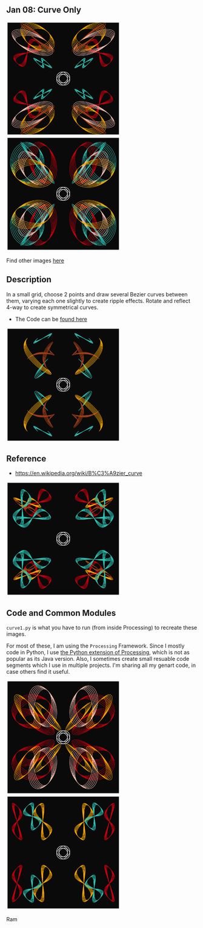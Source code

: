 ## Jan 08: Curve Only

<img src="images/curves_4755.png" width="300">  
<img src="images/curves_320.png" width="300">  


Find other images [here](images)
## Description


In a small grid, choose 2 points and draw several Bezier curves between them, varying each one slightly to create ripple effects.
Rotate and reflect 4-way to create symmetrical curves.

- The Code can be [found here](.)


<img src="images/curves_1108.png" width="300">  
     
  

## Reference

- https://en.wikipedia.org/wiki/B%C3%A9zier_curve

<img src="images/curves_868.png" width="300">  


## Code and Common Modules
`curve1.py` is what you have to run (from inside Processing) to recreate these images.


For most of these, I am using the `Processing` Framework. Since I mostly code in Python, I use [the Python extension of Processing](https://py.processing.org/reference/), which is not as popular as its Java version. Also, I sometimes create small resuable code segments
which I use in multiple projects. I'm sharing all my genart code, in case others find it useful.


<img src="images/curves_4245.png" width="300">  
<img src="images/curves_4046.png" width="300">  

Ram

